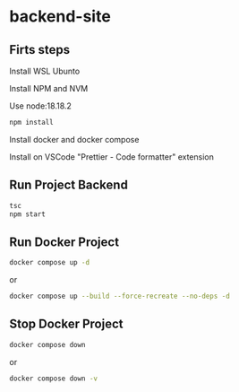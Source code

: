 # backend-site

## Firts steps

Install WSL Ubunto

Install NPM and NVM

Use node:18.18.2

```bash
npm install
```

Install docker and docker compose

Install on VSCode "Prettier - Code formatter" extension

## Run Project Backend

```bash
tsc
npm start
```

## Run Docker Project

```bash
docker compose up -d
```

or

```bash
docker compose up --build --force-recreate --no-deps -d
```

## Stop Docker Project

```bash
docker compose down
```

or

```bash
docker compose down -v
```
